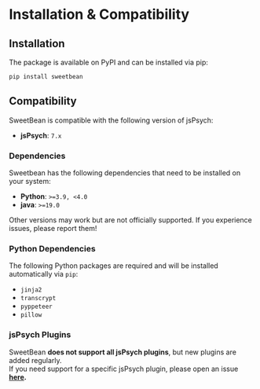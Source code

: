 # Installation & Compatibility

## Installation

The package is available on PyPI and can be installed via pip:

```bash
pip install sweetbean
```

## Compatibility

SweetBean is compatible with the following version of jsPsych:

- **jsPsych**: `7.x`  

### Dependencies

Sweetbean has the following dependencies that need to be installed on your system:

- **Python**: `>=3.9, <4.0`  
- **java**: `>=19.0`

Other versions may work but are not officially supported. If you experience issues, please report them!

### Python Dependencies
The following Python packages are required and will be installed automatically via `pip`:

- `jinja2`
- `transcrypt`
- `pyppeteer`
- `pillow`

### jsPsych Plugins

SweetBean **does not support all jsPsych plugins**, but new plugins are added regularly.  
If you need support for a specific jsPsych plugin, please open an issue **[here](https://github.com/AutoResearch/sweetbean/issues).**
